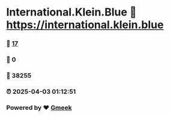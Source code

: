 # International.Klein.Blue :link: https://international.klein.blue 
### :page_facing_up: [17](https://international.klein.blue/tag.html) 
### :speech_balloon: 0 
### :hibiscus: 38255 
### :alarm_clock: 2025-04-03 01:12:51 
### Powered by :heart: [Gmeek](https://github.com/Meekdai/Gmeek)
